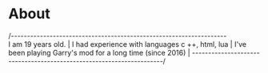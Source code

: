 # About
/-------------------------------------------------------------------\
I am 19 years old.                                                   |
I had experience with languages c ++, html, lua                      |
I've been playing Garry's mod for a long time (since 2016)           |
---------------------------------------------------------------------/
